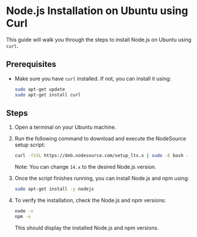 # Node.js Installation on Ubuntu using Curl

This guide will walk you through the steps to install Node.js on Ubuntu using `curl`.

## Prerequisites

- Make sure you have `curl` installed. If not, you can install it using:

    ```bash
    sudo apt-get update
    sudo apt-get install curl
    ```

## Steps

1. Open a terminal on your Ubuntu machine.

2. Run the following command to download and execute the NodeSource setup script:

    ```bash
    curl -fsSL https://deb.nodesource.com/setup_lts.x | sudo -E bash -
    ```

    Note: You can change `14.x` to the desired Node.js version.

3. Once the script finishes running, you can install Node.js and npm using:

    ```bash
    sudo apt-get install -y nodejs
    ```

4. To verify the installation, check the Node.js and npm versions:

    ```bash
    node -v
    npm -v
    ```

    This should display the installed Node.js and npm versions.
